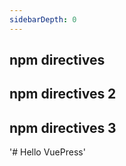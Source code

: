 ```yaml
---
sidebarDepth: 0
---
```


## npm directives

## npm directives 2

## npm directives 3

'# Hello VuePress'
